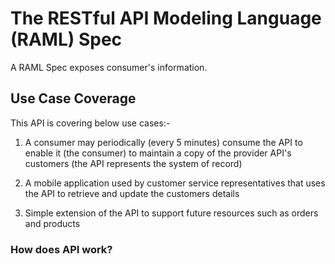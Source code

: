 # **The RESTful API Modeling Language (RAML) Spec**

A RAML Spec exposes consumer's  information. 

## **Use Case Coverage** 

This API is covering below use cases:-
1. A consumer may periodically (every 5 minutes) consume the API to enable it (the consumer) to maintain a copy of the provider API's customers (the API represents the system of record)
 
2. A mobile application used by customer service representatives that uses the API to retrieve and update the customers details
 
3. Simple extension of the API to support future resources such as orders and products

### **How does API work?**


